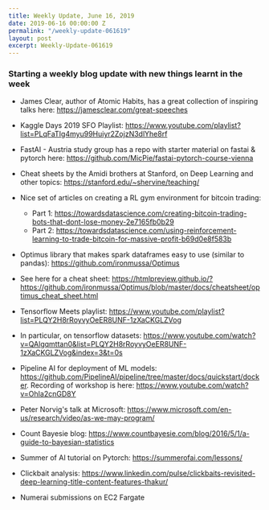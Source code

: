 ```yaml
---
title: Weekly Update, June 16, 2019
date: 2019-06-16 00:00:00 Z
permalink: "/weekly-update-061619"
layout: post
excerpt: Weekly-Update-061619
---
```

### Starting a weekly blog update with new things learnt in the week

* James Clear, author of Atomic Habits, has a great collection of inspiring talks here: <https://jamesclear.com/great-speeches>

* Kaggle Days 2019 SFO Playlist: <https://www.youtube.com/playlist?list=PLqFaTIg4myu99Huiyr2ZojzN3dlYhe8rf>

* FastAI - Austria study group has a repo with starter material on fastai & pytorch here: <https://github.com/MicPie/fastai-pytorch-course-vienna>

* Cheat sheets by the Amidi brothers at Stanford, on Deep Learning and other topics: <https://stanford.edu/~shervine/teaching/>

* Nice set of articles on creating a RL gym environment for bitcoin trading: 
  * Part 1: <https://towardsdatascience.com/creating-bitcoin-trading-bots-that-dont-lose-money-2e7165fb0b29>
  * Part 2: <https://towardsdatascience.com/using-reinforcement-learning-to-trade-bitcoin-for-massive-profit-b69d0e8f583b>

* Optimus library that makes spark dataframes easy to use (similar to pandas): <https://github.com/ironmussa/Optimus>
 * See here for a cheat sheet: <https://htmlpreview.github.io/?https://github.com/ironmussa/Optimus/blob/master/docs/cheatsheet/optimus_cheat_sheet.html>

* Tensorflow Meets playlist: <https://www.youtube.com/playlist?list=PLQY2H8rRoyvyOeER8UNF-1zXaCKGLZVog>
 * In particular, on tensorflow datasets: <https://www.youtube.com/watch?v=QAlgqmttan0&list=PLQY2H8rRoyvyOeER8UNF-1zXaCKGLZVog&index=3&t=0s>

 * Pipeline AI for deployment of ML models: <https://github.com/PipelineAI/pipeline/tree/master/docs/quickstart/docker>. Recording of workshop is here: <https://www.youtube.com/watch?v=OhIa2cnGD8Y>

* Peter Norvig's talk at Microsoft: <https://www.microsoft.com/en-us/research/video/as-we-may-program/>

* Count Bayesie blog: <https://www.countbayesie.com/blog/2016/5/1/a-guide-to-bayesian-statistics>

* Summer of AI tutorial on Pytorch: <https://summerofai.com/lessons/>

* Clickbait analysis: <https://www.linkedin.com/pulse/clickbaits-revisited-deep-learning-title-content-features-thakur/>

* Numerai submissions on EC2 Fargate




